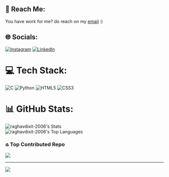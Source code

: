 
## 🤙 Reach Me:
You have work for me? do reach on my [email](mailto:raghavdixit.work@outlook.com) :)


## 🌐 Socials:
[![Instagram](https://img.shields.io/badge/Instagram-%23E4405F.svg?logo=Instagram&logoColor=white)](https://instagram.com/raghavdixit2006) [![LinkedIn](https://img.shields.io/badge/LinkedIn-%230077B5.svg?logo=linkedin&logoColor=white)](https://linkedin.com/in/raghavdixit2006) 

# 💻 Tech Stack:
![C](https://img.shields.io/badge/c-%2300599C.svg?style=flat-square&logo=c&logoColor=white) ![Python](https://img.shields.io/badge/python-3670A0?style=flat-square&logo=python&logoColor=ffdd54) ![HTML5](https://img.shields.io/badge/html5-%23E34F26.svg?style=flat-square&logo=html5&logoColor=white) ![CSS3](https://img.shields.io/badge/css3-%231572B6.svg?style=flat-square&logo=css3&logoColor=white)
# 📊 GitHub Stats:
![raghavdixit-2006's Stats](https://github-readme-stats.vercel.app/api?username=raghavdixit-2006&theme=highcontrast&show_icons=true&hide_border=false&count_private=true)<br>
![raghavdixit-2006's Top Languages](https://github-readme-stats.vercel.app/api/top-langs/?username=raghavdixit-2006&theme=highcontrast&show_icons=true&hide_border=false&layout=compact)<br>


### 🔝 Top Contributed Repo
![](https://github-contributor-stats.vercel.app/api?username=raghavdixit-2006&limit=5&theme=radical&combine_all_yearly_contributions=true)

---
[![](https://visitcount.itsvg.in/api?id=raghavdixit-2006&icon=0&color=0)](https://visitcount.itsvg.in)

<!-- Proudly created with GPRM ( https://gprm.itsvg.in ) -->
